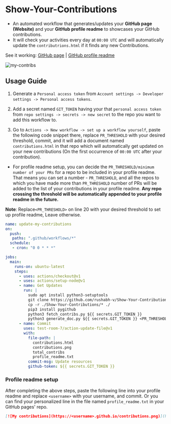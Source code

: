 # Show-Your-Contributions
- An automated workflow that generates/updates your **GitHub page (Website)** and your **GitHub profile readme** to showcases your GitHub contributions.
- It will check your activities every day at `00:00 UTC` and will automatically update the `contributrions.html` if it finds any new Contributions.

See it working: [GitHub page](https://rushabh-v.github.io/contributions) | [GitHub profile readme](https://github.com/rushabh-v/)


![my-contribs](https://rushabh-v.github.io/images/my-contribs.png)

## Usage Guide
1. Generate a `Personal access token` from `Account settings -> Developer settings -> Personal access tokens`.
2. Add a secret named `GIT_TOKEN` having your that `personal access token` from `repo settings -> secrets -> new secret` to the repo you want to add this workflow to.

3. Go to `Actions -> New workflow -> set up a workflow yourself`, paste the following code snippet there, replace `PR_THRESHOLD` with your desired threshold, commit, and it will add a document named `contributions.html` in that repo which will automatically get updated on your new contributions (On the first occurrence of `00:00 UTC` after your contribution).

- For profile readme setup, you can decide the `PR_THRESHOLD/minimum number of your PRs` for a repo to be included in your profile readme. That means you can set a number - `PR_THRESHOLD`, and all the repos to which you have made more than `PR_THRESHOLD` number of PRs will be added to the list of your contributions in your profile readme. **Any repo crossing the threshold will be automatically appended to your profile readme in the future.**


**Note**: Replace`<PR_THRESHOLD>` on line 20 with your desired threshold to set up profile readme, Leave otherwise.

```yml
name: update-my-contributions
on:
  push:
   paths: ".github/workflows/*"
  schedule:
   - cron: "0 0 * * *"

jobs:
  main:
    runs-on: ubuntu-latest
    steps:
      - uses: actions/checkout@v1
      - uses: actions/setup-node@v1
      - name: Get Updates
        run: |
          sudo apt install python3-setuptools
          git clone https://github.com/rushabh-v/Show-Your-Contributions
          cp -r ./Show-Your-Contributions/* ./
          pip3 install pygithub
          python3 fetch_contribs.py ${{ secrets.GIT_TOKEN }}
          python3 generate_doc.py ${{ secrets.GIT_TOKEN }} <PR_THRESHOLD>
      - name: Commit
        uses: test-room-7/action-update-file@v1
        with:
          file-path: |
            contributions.html
            contributions.png
            total_contribs
            profile_readme.txt
          commit-msg: Update resources
          github-token: ${{ secrets.GIT_TOKEN }}
```

### Profile readme setup
After completing the above steps, paste the following line into your profile readme and replace `<username>` with your username, and commit.
Or you can find your personalized line in the file named `profile_readme.txt` in your GitHub pages' repo.

```markdown
[![My contributions](https://<username>.github.io/contributions.png)](https://<username>.github.io/contributions)
```
